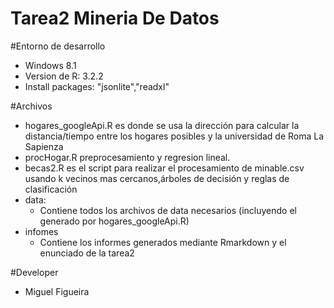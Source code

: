 # Tarea2 Mineria De Datos

#Entorno de desarrollo
- Windows 8.1
- Version  de R: 3.2.2
- Install packages: "jsonlite","readxl"

#Archivos

- hogares_googleApi.R es donde se usa la dirección para calcular la distancia/tiempo entre los hogares posibles y la universidad de Roma La Sapienza
- procHogar.R  preprocesamiento y regresion lineal. 
- becas2.R es el script para realizar el procesamiento de minable.csv usando k vecinos mas cercanos,árboles de decisión y reglas de clasificación
- data:
	- Contiene todos los archivos de data necesarios (incluyendo el generado por hogares_googleApi.R)
- infomes
	- Contiene los informes generados mediante Rmarkdown y el enunciado de la tarea2


#Developer
- Miguel Figueira

